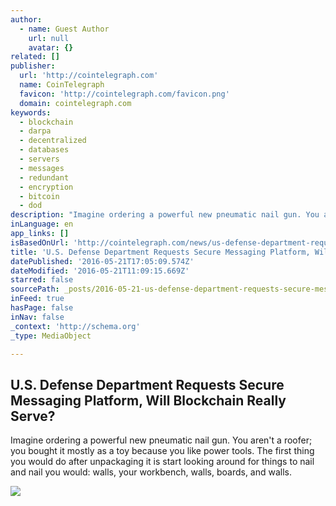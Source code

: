 ```yaml
---
author:
  - name: Guest Author
    url: null
    avatar: {}
related: []
publisher:
  url: 'http://cointelegraph.com'
  name: CoinTelegraph
  favicon: 'http://cointelegraph.com/favicon.png'
  domain: cointelegraph.com
keywords:
  - blockchain
  - darpa
  - decentralized
  - databases
  - servers
  - messages
  - redundant
  - encryption
  - bitcoin
  - dod
description: "Imagine ordering a powerful new pneumatic nail gun. You aren't a roofer; you bought it mostly as a toy because you like power tools. The first thing you would do after unpackaging it is start looking around for things to nail and nail you would: walls, your workbench, walls, boards, and walls."
inLanguage: en
app_links: []
isBasedOnUrl: 'http://cointelegraph.com/news/us-defense-department-requests-secure-messaging-platform-will-blockchain-really-serve'
title: 'U.S. Defense Department Requests Secure Messaging Platform, Will Blockchain Really Serve?'
datePublished: '2016-05-21T17:05:09.574Z'
dateModified: '2016-05-21T11:09:15.669Z'
starred: false
sourcePath: _posts/2016-05-21-us-defense-department-requests-secure-messaging-platform.md
inFeed: true
hasPage: false
inNav: false
_context: 'http://schema.org'
_type: MediaObject

---
```

<article style=""><h1>U.S. Defense Department Requests Secure Messaging Platform, Will Blockchain Really Serve?</h1><p>Imagine ordering a powerful new pneumatic nail gun. You aren't a roofer; you bought it mostly as a toy because you like power tools. The first thing you would do after unpackaging it is start looking around for things to nail and nail you would: walls, your workbench, walls, boards, and walls.</p><img src="http://cointelegraph.com/images/725_aHR0cDovL2NvaW50ZWxlZ3JhcGguY29tL3N0b3JhZ2UvdXBsb2Fkcy92aWV3LzhlNDg2MGY1OGU2ODc0NTkxZGFmNDYyNjNjYTI4M2FlLmpwZw==.jpg" /></article>